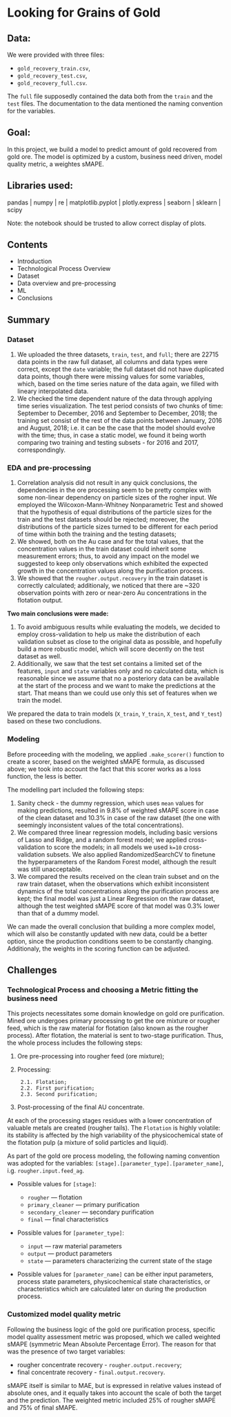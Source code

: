 # Looking for  Grains of Gold

## Data:

We were provided with three files:

- `gold_recovery_train.csv`,
- `gold_recovery_test.csv`,
- `gold_recovery_full.csv`.

The `full` file supposedly contained the data both from the `train` and the `test` files. The  documentation to the data mentioned the naming convention for the variables.

## Goal:

In this project, we build a model to predict amount of gold recovered from gold ore. The model is optimized by a custom, business need driven, model quality metric, a weightes sMAPE.

## Libraries used:

pandas | 
numpy |
re |
matplotlib.pyplot |
plotly.express |
seaborn |
sklearn |
scipy

Note: the notebook should be trusted to allow correct display of plots.

## Contents

* Introduction
* Technological Process Overview
* Dataset
* Data overview and pre-processing
* ML
* Conclusions

## Summary

### Dataset

1. We uploaded the three datasets, `train`, `test`, and `full`; there are 22715 data points in the raw full dataset, all columns and data types were correct, except the `date` variable; the full dataset did not have duplicated data points, though there were missing values for some variables, which, based on the time series nature of the data again, we filled with lineary interpolated data.
2. We checked the time dependent nature of the data through applying time series visualization. The test period consists of two chunks of time: September to December, 2016 and September to December, 2018; the training set consist of the rest of the data points between January, 2016 and August, 2018; i.e. it can be the case that the model should evolve with the time; thus, in case a static model, we found it being worth comparing two training and testing subsets - for 2016 and 2017, correspondingly.

### EDA and pre-processing
1. Correlation analysis did not result in any quick conclusions, the dependencies in the ore processing seem to be pretty complex with some non-linear dependency on particle sizes of the rogher input. We employed the Wilcoxon-Mann-Whitney Nonparametric Test and showed that the hypothesis of equal distributions of the particle sizes for the train and the test datasets should be rejected; moreover, the distributions of the particle sizes turned to be different for each period of time within both the training and the testing datasets;
2. We showed, both on the Au case and for the total values, that the concentration values in the train dataset could inherit some measurement errors; thus, to avoid any impact on the model we suggested to keep only observations which exhibited the expected growth in the concentration values along the purification process.
3. We showed that the `rougher.output.recovery` in the train dataset is correctly calculated; additionaly, we noticed that there are ~320 observation points with zero or near-zero Au concentrations in the flotation output.

**Two main conclusions were made:**

1. To avoid ambiguous results while evaluating the models, we decided to employ cross-validation to help us make the distribution of each validation subset as close to the original data as possible, and hopefully build a more robustic model, which will score decently on the test dataset as well.
2. Additionally, we saw that the test set contains a limited set of the features, `input` and `state` variables only and no calculated data, which is reasonable since we assume that no a posteriory data can be available at the start of the process and we want to make the predictions at the start. That means than we could use only this set of features when we train the model.

We prepared the data to train models (`X_train`, `Y_train`, `X_test`, and `Y_test`) based on these two concludions.


### Modeling

Before proceeding with the modeling, we applied `.make_scorer()` function to create a scorer, based on the weighted sMAPE formula, as discussed above; we took into account the fact that this scorer works as a loss function, the less is better.

The modelling part included the following steps:

1. Sanity check - the dummy regression, which uses `mean` values for making predictions, resulted in 9.8% of weighted sMAPE score in case of the clean dataset and 10.3% in case of the raw dataset (the one with seemingly inconsistent values of the total concentrations).
2. We compared three linear regression models, including basic versions of Lasso and Ridge, and a random forest model; we applied cross-validation to score the models; in all models we used `k=10` cross-validation subsets. We also applied RandomizedSearchCV to finetune the hyperparameters of the Random Forest model, although the result was still unacceptable.
3. We compared the results received on the clean train subset and on the raw train dataset, when the observations which exhibit inconsistent dynamics of the total concentrations along the purification process are kept; the final model was just a Linear Regression on the raw dataset, although the test weighted sMAPE score of that model was 0.3% lower than that of a dummy model.

We can made the overall conclusion that building a more complex model, which will also be constantly updated with new data, could be a better option, since the production conditions seem to be constantly changing. Additionaly, the weights in the scoring function can be adjusted.

## Challenges

### Technological Process and choosing a Metric fitting the business need

This projects necessitates some domain knowledge on gold ore purification. Mined ore undergoes primary processing to get the ore mixture or rougher feed, which is the raw material for flotation (also known as the rougher process). After flotation, the material is sent to two-stage purification. Thus, the whole process includes the following steps:

1. Ore pre-processing into rougher feed (ore mixture);
2. Processing:

        2.1. Flotation;
        2.2. First purification;
        2.3. Second purification;
5. Post-processing of the final AU concentrate.

At each of the processing stages residues with a lower concentration of valuable metals are created (rougher tails). The `Flotation` is highly volatile: its stability is affected by the high variability of the physicochemical state of the flotation pulp (a mixture of solid particles and liquid).

As part of the gold ore process modeling, the following naming convention was adopted for the variables: `[stage].[parameter_type].[parameter_name]`, i.g. `rougher.input.feed_ag`.

- Possible values for `[stage]`:
  - `rougher` — flotation
  - `primary_cleaner` — primary purification
  - `secondary_cleaner` — secondary purification
  - `final` — final characteristics

- Possible values for `[parameter_type]`:
  - `input` — raw material parameters
  - `output` — product parameters
  - `state`  — parameters characterizing the current state of the stage

- Possible values for `[parameter_name]` can be either input parameters, process state parameters, physicochemical state characteristics, or characteristics which are calculated later on during the production process.

### Customized model quality metric

Following the business logic of the gold ore purification process, specific model quality assessment metric was proposed, which we called weighted sMAPE (symmetric Mean Absolute Percentage Error). The reason for that was the presence of two target variables:

- rougher concentrate recovery - `rougher.output.recovery`;
- final concentrate recovery - `final.output.recovery`.

sMAPE itself is similar to MAE, but is expressed in relative values instead of absolute ones, and it equally takes into account the scale of both the target and the prediction. The weighted metric included 25% of rougher sMAPE and 75% of final sMAPE.



